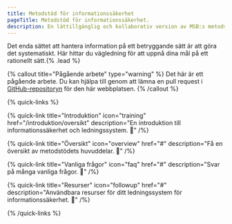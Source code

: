 ```yaml
---
title: Metodstöd för informationssäkerhet
pageTitle: Metodstöd för informationssäkerhet.
description: En lättillgänglig och kollaborativ version av MSB:s metodstöd för informationssäkerhet.
---
```


Det enda sättet att hantera information på ett betryggande sätt är att göra det systematiskt. Här hittar du vägledning för att uppnå dina mål på ett rationellt sätt.{% .lead %}

{% callout title="Pågående arbete" type="warning" %}
Det här är ett pågående arbete. Du kan hjälpa till genom att lämna en pull request i [GitHub-repositoryn](https://github.com/carlgleisner/infosec-wiki) för den här webbplatsen.
{% /callout %}

{% quick-links %}

{% quick-link title="Introduktion" icon="training" href="/introduktion/oversikt" description="En introduktion till informationssäkerhet och ledningssystem. 🚧" /%}

{% quick-link title="Översikt" icon="overview" href="#" description="Få en översikt av metodstödets huvuddelar. 🚧" /%}

{% quick-link title="Vanliga frågor" icon="faq" href="#" description="Svar på många vanliga frågor. 🚧" /%}

{% quick-link title="Resurser" icon="followup" href="#" description="Användbara resurser för ditt ledningssystem för informationssäkerhet. 🚧" /%}

{% /quick-links %}
